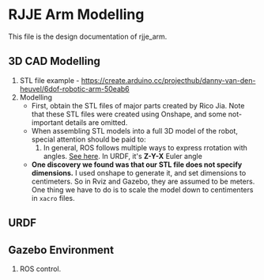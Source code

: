 # RJJE Arm Modelling
This file is the design documentation of rjje_arm. 

## 3D CAD Modelling
1. STL file example - https://create.arduino.cc/projecthub/danny-van-den-heuvel/6dof-robotic-arm-50eab6
2. Modelling 
    - First, obtain the STL files of major parts created by Rico Jia. Note that these STL files were created using Onshape, and some not-important details are omitted. 
    - When assembling STL models into a full 3D model of the robot, special attention should be paid to: 
        1. In general, ROS follows multiple ways to express rrotation with angles. [See here](https://www.ros.org/reps/rep-0103.html). In URDF, it's **Z-Y-X** Euler angle
    - **One discovery we found was that our STL file does not specify dimensions.** I used onshape to generate it, and set dimensions to centimeters. So in Rviz and Gazebo, they are assumed to be meters. One thing we have to do is to scale the model down to centimenters in ```xacro``` files. 

## URDF

## Gazebo Environment
1. ROS control. 
